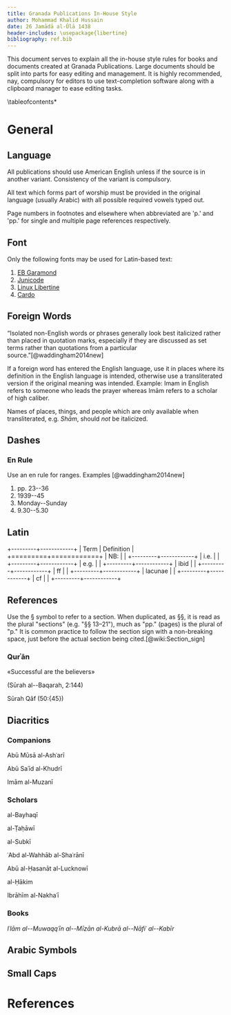 ```yaml
---
title: Granada Publications In-House Style
author: Mohammad Khalid Hussain
date: 26 Jamādā al-Ūlā 1438
header-includes: \usepackage{libertine}
bibliography: ref.bib
---
```


<!-- TODO
- Punctuation of full stop and comma near a bracket.
  Ex: [perspiciatis.] or [lorem epsum,]

- Fulan cited it in his Musnad/Masa'il/Book title
- Haqq or Haq
 -->

This document serves to explain all the in-house style rules for books and documents created at Granada Publications. Large documents should be split into parts for easy editing and management. It is highly recommended, nay, compulsory for editors to use text-completion software along with a clipboard manager to ease editing tasks.

\tableofcontents*

# General

## Language

All publications should use American English unless if the source is in another variant. Consistency of the variant is compulsory.

All text which forms part of worship must be provided in the original language (usually Arabic) with all possible required vowels typed out.

Page numbers in footnotes and elsewhere when abbreviated are 'p.' and 'pp.' for single and multiple page references respectively.

## Font

Only the following fonts may be used for Latin-based text:

1. [EB Garamond]
2. [Junicode]
3. [Linux Libertine]
4. [Cardo]

## Foreign Words

“Isolated non-English words or phrases generally look best italicized rather than placed in quotation marks, especially if they are discussed as set terms rather than quotations from a particular source.”[@waddingham2014new]

If a foreign word has entered the English language, use it in places where its definition in the English language is intended, otherwise use a transliterated version if the original meaning was intended. Example: Imam in English refers to someone who leads the prayer whereas Imām refers to a scholar of high caliber.

Names of places, things, and people which are only available when transliterated, e.g. _Shām_, should *not* be italicized.

## Dashes

### En Rule

Use an en rule for ranges. Examples [@waddingham2014new]

1. pp. 23--36
2. 1939--45
3. Monday--Sunday
4. 9.30--5.30

## Latin

+---------+------------+
| Term    | Definition |
+=========+============+
| NB:     |            |
+---------+------------+
| i.e.    |            |
+---------+------------+
| e.g.    |            |
+---------+------------+
| ibid    |            |
+---------+------------+
| ff      |            |
+---------+------------+
| lacunae |            |
+---------+------------+
| cf      |            |
+---------+------------+

## References

Use the § symbol to refer to a section. When duplicated, as §§, it is read as the plural "sections" (e.g. "§§ 13–21"), much as "pp." (pages) is the plural of "p." It is common practice to follow the section sign with a non-breaking space, just before the actual section being cited.[@wiki:Section_sign]

### Qurʾān

«Successful are the believers»

(Sūrah al--Baqarah, 2:144)

Sūrah Qāf (50:{45})

## Diacritics

### Companions

Abū Mūsā al-Ashʿarī

Abū Saʿīd al-Khudrī

Imām al-Muzanī

### Scholars

al-Bayhaqī

al-Ṭaḥāwī

al-Subkī

ʿAbd al-Wahhāb al-Shaʿrānī

Abū al-Ḥasanāt al-Lucknowī

al-Ḥākim

Ibrāhīm al-Nakhaʿī

### Books

_Iʿlām al--Muwaqqʿīn_
_al--Mīzān al-Kubrā_
_al--Nāfiʿ al--Kabīr_

## Arabic Symbols

## Small Caps


[EB Garamond]: http://www.georgduffner.at/ebgaramond/
[Junicode]: http://junicode.sourceforge.net/
[Linux Libertine]: http://www.linuxlibertine.org/index.php
[Cardo]: http://scholarsfonts.net/cardofnt.html

# References